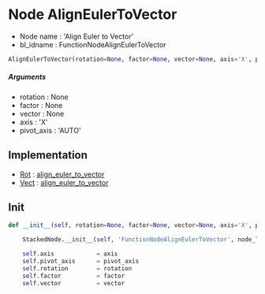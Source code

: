 # Node AlignEulerToVector

- Node name : 'Align Euler to Vector'
- bl_idname : FunctionNodeAlignEulerToVector


``` python
AlignEulerToVector(rotation=None, factor=None, vector=None, axis='X', pivot_axis='AUTO', node_label=None, node_color=None)
```
##### Arguments

- rotation : None
- factor : None
- vector : None
- axis : 'X'
- pivot_axis : 'AUTO'

## Implementation

- [Rot](/docs/GeoNodes/Rot.md) : [align_euler_to_vector](/docs/GeoNodes/Rot.md#align_euler_to_vector)
- [Vect](/docs/GeoNodes/Vect.md) : [align_euler_to_vector](/docs/GeoNodes/Vect.md#align_euler_to_vector)

## Init

``` python
def __init__(self, rotation=None, factor=None, vector=None, axis='X', pivot_axis='AUTO', node_label=None, node_color=None):

    StackedNode.__init__(self, 'FunctionNodeAlignEulerToVector', node_label=node_label, node_color=node_color)

    self.axis            = axis
    self.pivot_axis      = pivot_axis
    self.rotation        = rotation
    self.factor          = factor
    self.vector          = vector
```
